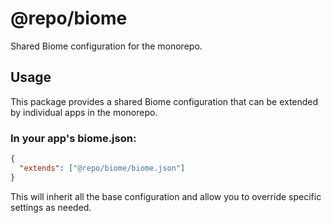 # @repo/biome

Shared Biome configuration for the monorepo.

## Usage

This package provides a shared Biome configuration that can be extended by individual apps in the monorepo.

### In your app's biome.json:

```json
{
  "extends": ["@repo/biome/biome.json"]
}
```

This will inherit all the base configuration and allow you to override specific settings as needed. 